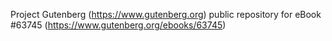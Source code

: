 Project Gutenberg (https://www.gutenberg.org) public repository for eBook #63745 (https://www.gutenberg.org/ebooks/63745)
